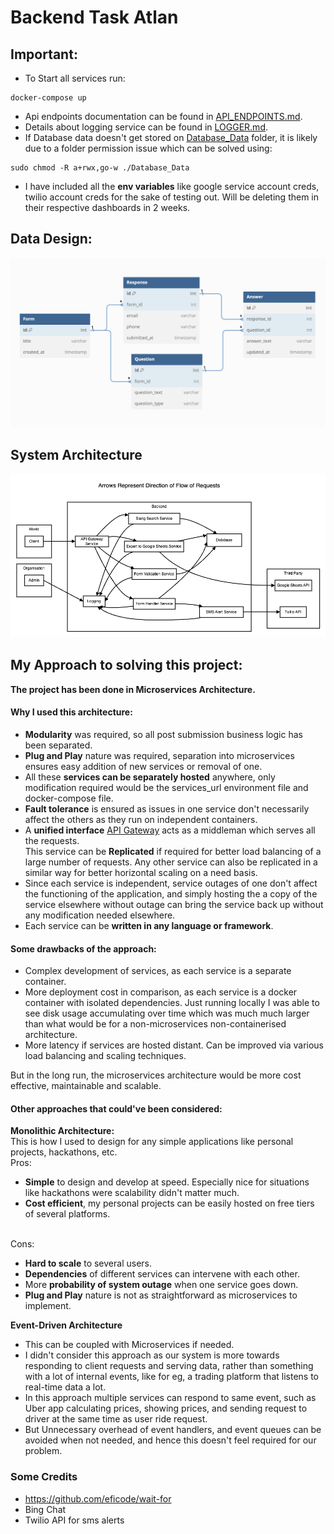 # Backend Task Atlan

## Important:

- To Start all services run:

```
docker-compose up
```

- Api endpoints documentation can be found in [API_ENDPOINTS.md](API_ENDPOINTS.md).
- Details about logging service can be found in [LOGGER.md](LOGGER.md).
- If Database data doesn't get stored on [Database_Data](Database_Data) folder, it is likely due to a folder permission issue which can be solved using:
```
sudo chmod -R a+rwx,go-w ./Database_Data
```
- I have included all the **env variables** like google service account creds, twilio account creds for the sake of testing out. Will be deleting them in their respective dashboards in 2 weeks.

## Data Design:

![](Design/Data_design.png)

## System Architecture

![Design/System_Design.png](Design/System_Design.png)

## My Approach to solving this project:

**The project has been done in Microservices Architecture.**

#### Why I used this architecture:
- **Modularity** was required, so all post submission business logic has been separated.
- **Plug and Play** nature was required, separation into microservices ensures easy addition of new services or removal of one.
- All these **services can be separately hosted** anywhere, only modification required would be the services_url environment file and docker-compose file.
- **Fault tolerance** is ensured as issues in one service don't necessarily affect the others as they run on independent containers.
- A **unified interface** [API Gateway](API_Gateway) acts as a middleman which serves all the requests.<br/> This service can be **Replicated** if required for better load balancing of a large number of requests. Any other service can also be replicated in a similar way for better horizontal scaling on a need basis.
- Since each service is independent, service outages of one don't affect the functioning of the application, and simply hosting the a copy of the service elsewhere without outage can bring the service back up without any modification needed elsewhere.
- Each service can be **written in any language or framework**.

#### Some drawbacks of the approach:
- Complex development of services, as each service is a separate container.
- More deployment cost in comparison, as each service is a docker container with isolated dependencies. Just running locally I was able to see disk usage accumulating over time which was much much larger than what would be for a non-microservices non-containerised architecture.
- More latency if services are hosted distant. Can be improved via various load balancing and scaling techniques.

But in the long run, the microservices architecture would be more cost effective, maintainable and scalable.

#### Other approaches that could've been considered:
**Monolithic Architecture:**<br/>
This is how I used to design for any simple applications like personal projects, hackathons, etc.<br/>
Pros:
- **Simple** to design and develop at speed. Especially nice for situations like hackathons were scalability didn't matter much.
- **Cost efficient**, my personal projects can be easily hosted on free tiers of several platforms. 

<br/>
Cons:

- **Hard to scale** to several users.
- **Dependencies** of different services can intervene with each other.
- More **probability of system outage** when one service goes down.
- **Plug and Play** nature is not as straightforward as microservices to implement.

**Event-Driven Architecture**<br/>
- This can be coupled with Microservices if needed. 
- I didn't consider this approach as our system is more towards responding to client requests and serving data, rather than something with a lot of internal events, like for eg, a trading platform that listens to real-time data a lot.
- In this approach multiple services can respond to same event, such as Uber app calculating prices, showing prices, and sending request to driver at the same time as user ride request.
- But Unnecessary overhead of event handlers, and event queues can be avoided when not needed, and hence this doesn't feel required for our problem.


### Some Credits
- https://github.com/eficode/wait-for
- Bing Chat
- Twilio API for sms alerts